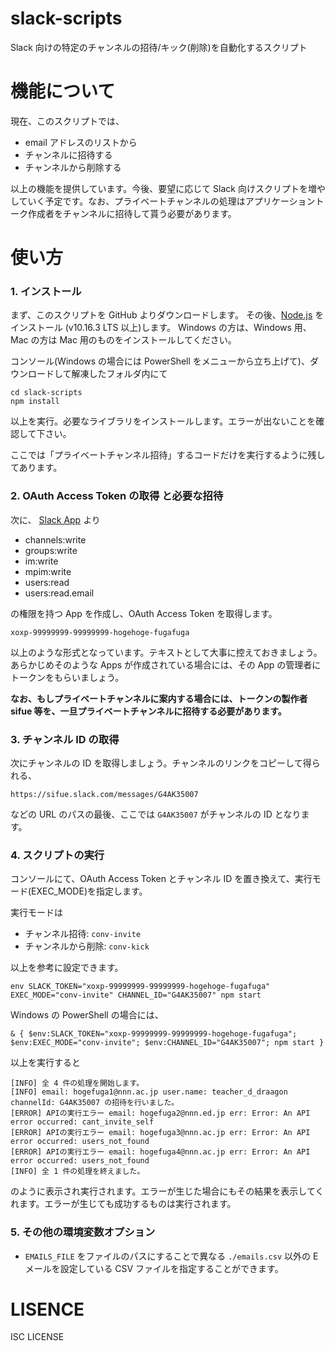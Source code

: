 # slack-scripts

Slack 向けの特定のチャンネルの招待/キック(削除)を自動化するスクリプト

# 機能について

現在、このスクリプトでは、

- email アドレスのリストから
- チャンネルに招待する
- チャンネルから削除する

以上の機能を提供しています。今後、要望に応じて Slack 向けスクリプトを増やしていく予定です。なお、プライベートチャンネルの処理はアプリケーショントーク作成者をチャンネルに招待して貰う必要があります。

# 使い方

### 1. インストール

まず、このスクリプトを GitHub よりダウンロードします。
その後、[Node.js](https://nodejs.org/ja/) をインストール (v10.16.3 LTS 以上)します。
Windows の方は、Windows 用、Mac の方は Mac 用のものをインストールしてください。

コンソール(Windows の場合には PowerShell をメニューから立ち上げて)、ダウンロードして解凍したフォルダ内にて

```
cd slack-scripts
npm install
```

以上を実行。必要なライブラリをインストールします。エラーが出ないことを確認して下さい。

ここでは「プライベートチャンネル招待」するコードだけを実行するように残してあります。

### 2. OAuth Access Token の取得 と必要な招待

次に、 [Slack App](https://api.slack.com/apps) より

- channels:write
- groups:write
- im:write
- mpim:write
- users:read
- users:read.email

の権限を持つ App を作成し、OAuth Access Token を取得します。

```
xoxp-99999999-99999999-hogehoge-fugafuga
```

以上のような形式となっています。テキストとして大事に控えておきましょう。
あらかじめそのような Apps が作成されている場合には、その App の管理者にトークンをもらいましょう。

**なお、もしプライベートチャンネルに案内する場合には、トークンの製作者 sifue 等を、一旦プライベートチャンネルに招待する必要があります。**

### 3. チャンネル ID の取得

次にチャンネルの ID を取得しましょう。チャンネルのリンクをコピーして得られる、

```
https://sifue.slack.com/messages/G4AK35007
```

などの URL のパスの最後、ここでは `G4AK35007` がチャンネルの ID となります。

### 4. スクリプトの実行

コンソールにて、OAuth Access Token とチャンネル ID を置き換えて、実行モード(EXEC_MODE)を指定します。

実行モードは

- チャンネル招待: `conv-invite`
- チャンネルから削除: `conv-kick`

以上を参考に設定できます。

```
env SLACK_TOKEN="xoxp-99999999-99999999-hogehoge-fugafuga" EXEC_MODE="conv-invite" CHANNEL_ID="G4AK35007" npm start
```

Windows の PowerShell の場合には、

```
& { $env:SLACK_TOKEN="xoxp-99999999-99999999-hogehoge-fugafuga";  $env:EXEC_MODE="conv-invite"; $env:CHANNEL_ID="G4AK35007"; npm start }
```

以上を実行すると

```
[INFO] 全 4 件の処理を開始します。
[INFO] email: hogefuga1@nnn.ac.jp user.name: teacher_d_draagon channelId: G4AK35007 の招待を行いました。
[ERROR] APIの実行エラー email: hogefuga2@nnn.ed.jp err: Error: An API error occurred: cant_invite_self
[ERROR] APIの実行エラー email: hogefuga3@nnn.ac.jp err: Error: An API error occurred: users_not_found
[ERROR] APIの実行エラー email: hogefuga4@nnn.ac.jp err: Error: An API error occurred: users_not_found
[INFO] 全 1 件の処理を終えました。
```

のように表示され実行されます。エラーが生じた場合にもその結果を表示してくれます。エラーが生じても成功するものは実行されます。

### 5. その他の環境変数オプション

- `EMAILS_FILE` をファイルのパスにすることで異なる `./emails.csv` 以外の E メールを設定している CSV ファイルを指定することができます。

# LISENCE

ISC LICENSE
